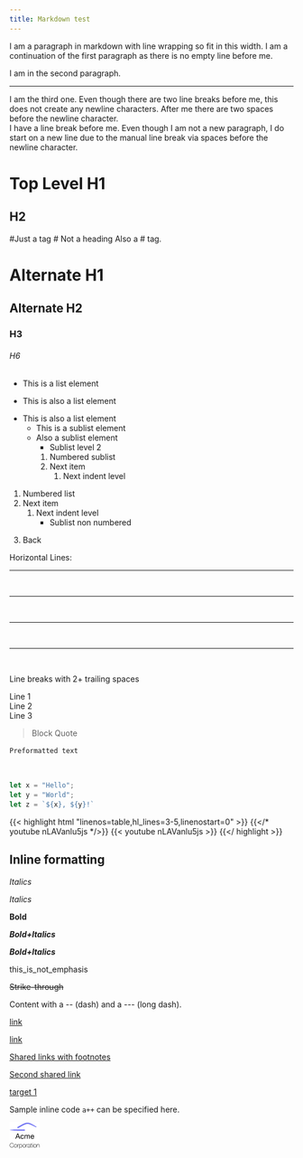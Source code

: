 ```yaml
---
title: Markdown test
---
```


<!-- # Markdown Test -->

I am a paragraph in markdown with line
wrapping so fit in this width.
I am a continuation of the first paragraph
as there is no empty line before me.

I am in the second paragraph.

---

I am the third one. Even though there are
two line breaks before me, this does not
create any newline characters. After me there
are two spaces before the newline character.  
I have a line break before me. Even though
I am not a new paragraph, I do start on a
new line due to the manual line break via
spaces before the newline character.

Top Level H1
=============
H2
---

#Just a tag
\# Not a heading
Also a # tag.
# Alternate H1
## Alternate H2
### H3
###### H6

* This is a list element
+ This is also a list element
- This is also a list element
     - This is a sublist element
     + Also a sublist element
       + Sublist level 2
       1. Numbered sublist
       2. Next item
             1. Next indent level

1) Numbered list
2) Next item
     1. Next indent level
        * Sublist non numbered
3. Back

Horizontal Lines:

------------------------------------
<br/>

***********************************  
<br/>

***  
<br/>

---  

<br/>

Line breaks with 2+ trailing spaces  

Line 1  
Line 2  
Line 3


> Block Quote

    Preformatted text
<br/>

```javascript {linenos=true,hl_lines=[2]}
let x = "Hello";
let y = "World";
let z = `${x}, ${y}!`
```

{{< highlight html "linenos=table,hl_lines=3-5,linenostart=0" >}}
{{</* youtube nLAVanlu5js */>}}
{{< youtube nLAVanlu5js >}}
{{</ highlight >}}

## Inline formatting

*Italics*

_Italics_

__Bold__

__*Bold+Italics*__

**_Bold+Italics_**

this_is_not_emphasis

~~Strike-through~~

Content with a -- (dash) and a --- (long dash).

[link](http://link/path/to/target)

[link](http://link/path/to/target "TITLE ON LINK")

[Shared links with footnotes][target 1]

[Second shared link][target 1]

[target 1]

[target 1]: http://footnote.com

Sample inline code `a++` can be specified here.

![Alt Text](/image/logo.png "Optional Tooltip")
